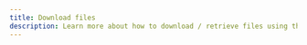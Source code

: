 ```yaml
---
title: Download files
description: Learn more about how to download / retrieve files using the Storage category of Amplify Framework
---
```


<inline-fragment platform="js" src="~/lib/storage/fragments/js/download.md"></inline-fragment> <inline-fragment platform="ios" src="~/lib/storage/fragments/ios/download.md"></inline-fragment> <inline-fragment platform="android" src="~/lib/storage/fragments/android/download.md"></inline-fragment> <inline-fragment platform="flutter" src="~/lib/storage/fragments/flutter/download.md"></inline-fragment>
